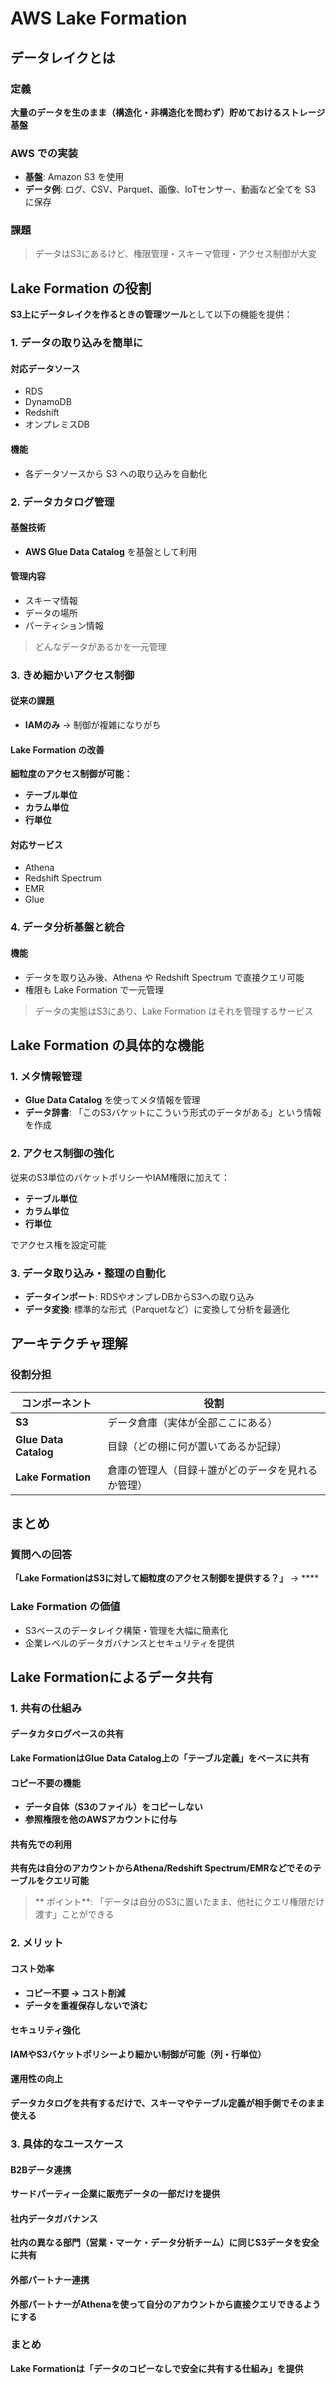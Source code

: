 # AWS Lake Formation

## データレイクとは

### 定義
**大量のデータを生のまま（構造化・非構造化を問わず）貯めておけるストレージ基盤**

### AWS での実装
- **基盤**: Amazon S3 を使用
- **データ例**: ログ、CSV、Parquet、画像、IoTセンサー、動画など全てを S3 に保存

### 課題
> データはS3にあるけど、権限管理・スキーマ管理・アクセス制御が大変

## Lake Formation の役割

**S3上にデータレイクを作るときの管理ツール**として以下の機能を提供：

### 1. データの取り込みを簡単に

#### 対応データソース
- RDS
- DynamoDB
- Redshift
- オンプレミスDB

#### 機能
- 各データソースから S3 への取り込みを自動化

### 2. データカタログ管理

#### 基盤技術
- **AWS Glue Data Catalog** を基盤として利用

#### 管理内容
- スキーマ情報
- データの場所
- パーティション情報

> どんなデータがあるかを一元管理

### 3. きめ細かいアクセス制御

#### 従来の課題
- **IAMのみ** → 制御が複雑になりがち

#### Lake Formation の改善
**細粒度のアクセス制御が可能：**

- **テーブル単位**
- **カラム単位**
- **行単位**

#### 対応サービス
- Athena
- Redshift Spectrum
- EMR
- Glue

### 4. データ分析基盤と統合

#### 機能
- データを取り込み後、Athena や Redshift Spectrum で直接クエリ可能
- 権限も Lake Formation で一元管理

> データの実態はS3にあり、Lake Formation はそれを管理するサービス

## Lake Formation の具体的な機能

### 1. メタ情報管理
- **Glue Data Catalog** を使ってメタ情報を管理
- **データ辞書**: 「このS3バケットにこういう形式のデータがある」という情報を作成

### 2. アクセス制御の強化
従来のS3単位のバケットポリシーやIAM権限に加えて：

- **テーブル単位**
- **カラム単位**
- **行単位**

でアクセス権を設定可能

### 3. データ取り込み・整理の自動化
- **データインポート**: RDSやオンプレDBからS3への取り込み
- **データ変換**: 標準的な形式（Parquetなど）に変換して分析を最適化

## アーキテクチャ理解

### 役割分担

| コンポーネント | 役割 |
|---------------|------|
| **S3** | データ倉庫（実体が全部ここにある） |
| **Glue Data Catalog** | 目録（どの棚に何が置いてあるか記録） |
| **Lake Formation** | 倉庫の管理人（目録＋誰がどのデータを見れるか管理） |

## まとめ

### 質問への回答
**「Lake FormationはS3に対して細粒度のアクセス制御を提供する？」** → ****

### Lake Formation の価値
- S3ベースのデータレイク構築・管理を大幅に簡素化
- 企業レベルのデータガバナンスとセキュリティを提供

## Lake Formationによるデータ共有

### 1. 共有の仕組み

#### データカタログベースの共有
**Lake FormationはGlue Data Catalog上の「テーブル定義」をベースに共有**

#### コピー不要の機能
- **データ自体（S3のファイル）をコピーしない**
- **参照権限を他のAWSアカウントに付与**

#### 共有先での利用
**共有先は自分のアカウントからAthena/Redshift Spectrum/EMRなどでそのテーブルをクエリ可能**

> ** ポイント**: 「データは自分のS3に置いたまま、他社にクエリ権限だけ渡す」ことができる

### 2. メリット

#### コスト効率
- **コピー不要 → コスト削減**
- **データを重複保存しないで済む**

#### セキュリティ強化
**IAMやS3バケットポリシーより細かい制御が可能（列・行単位）**

#### 運用性の向上
**データカタログを共有するだけで、スキーマやテーブル定義が相手側でそのまま使える**

### 3. 具体的なユースケース

#### B2Bデータ連携
**サードパーティー企業に販売データの一部だけを提供**

#### 社内データガバナンス
**社内の異なる部門（営業・マーケ・データ分析チーム）に同じS3データを安全に共有**

#### 外部パートナー連携
**外部パートナーがAthenaを使って自分のアカウントから直接クエリできるようにする**

### まとめ
**Lake Formationは「データのコピーなしで安全に共有する仕組み」を提供**